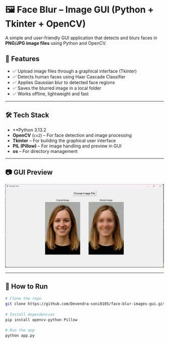 # 🖼️ Face Blur – Image GUI (Python + Tkinter + OpenCV)

A simple and user-friendly GUI application that detects and blurs faces in **PNG/JPG image files** using Python and OpenCV.

## 📌 Features

- ✅ Upload image files through a graphical interface (Tkinter)
- ✅ Detects human faces using Haar Cascade Classifier
- ✅ Applies Gaussian blur to detected face regions
- ✅ Saves the blurred image in a local folder
- ✅ Works offline, lightweight and fast

---

## 🛠️ Tech Stack

- **Python 3.13.2
- **OpenCV** (`cv2`) – For face detection and image processing
- **Tkinter** – For building the graphical user interface
- **PIL (Pillow)** – For image handling and preview in GUI
- **os** – For directory management


---

## 📷 GUI Preview

![GUI Screenshot](screenshorts/gui-image-blur.png)

---

## 🚀 How to Run

```bash
# Clone the repo
git clone https://github.com/Devendra-soni0105/face-blur-images-gui.git

# Install dependencies
pip install opencv-python Pillow

# Run the app
python app.py

